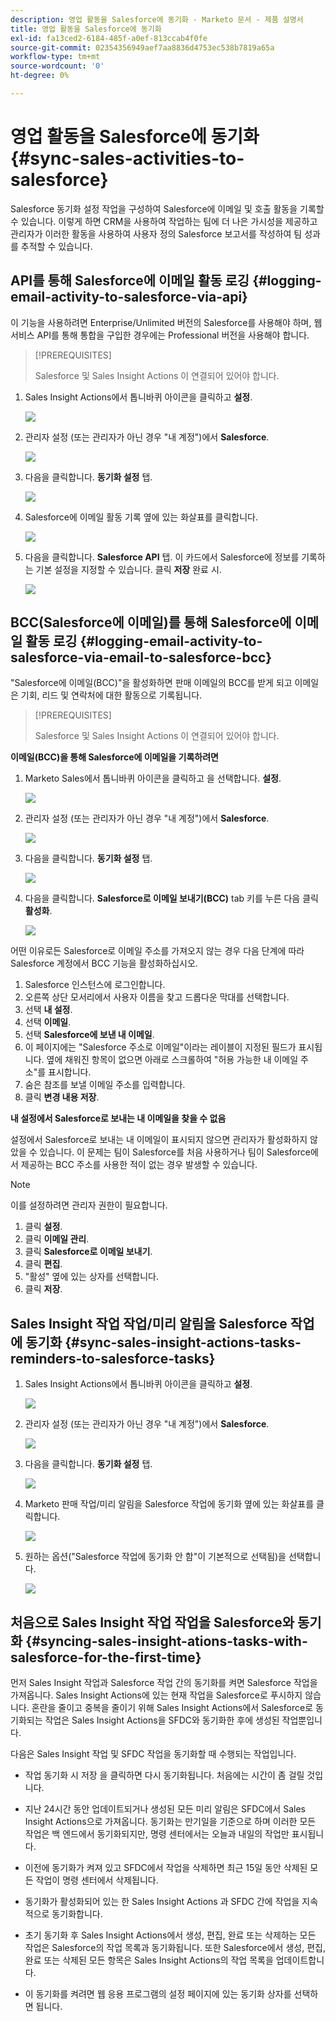 ```yaml
---
description: 영업 활동을 Salesforce에 동기화 - Marketo 문서 - 제품 설명서
title: 영업 활동을 Salesforce에 동기화
exl-id: fa13ced2-6184-485f-a0ef-813ccab4f0fe
source-git-commit: 02354356949aef7aa8836d4753ec538b7819a65a
workflow-type: tm+mt
source-wordcount: '0'
ht-degree: 0%

---
```


# 영업 활동을 Salesforce에 동기화 {#sync-sales-activities-to-salesforce}

Salesforce 동기화 설정 작업을 구성하여 Salesforce에 이메일 및 호출 활동을 기록할 수 있습니다. 이렇게 하면 CRM을 사용하여 작업하는 팀에 더 나은 가시성을 제공하고 관리자가 이러한 활동을 사용하여 사용자 정의 Salesforce 보고서를 작성하여 팀 성과를 추적할 수 있습니다.

## API를 통해 Salesforce에 이메일 활동 로깅 {#logging-email-activity-to-salesforce-via-api}

이 기능을 사용하려면 Enterprise/Unlimited 버전의 Salesforce를 사용해야 하며, 웹 서비스 API를 통해 통합을 구입한 경우에는 Professional 버전을 사용해야 합니다.

>[!PREREQUISITES]
>
>Salesforce 및 Sales Insight Actions 이 연결되어 있어야 합니다.

1. Sales Insight Actions에서 톱니바퀴 아이콘을 클릭하고 **설정**.

   ![](assets/sync-sales-activities-to-salesforce-1.png)

1. 관리자 설정 (또는 관리자가 아닌 경우 &quot;내 계정&quot;)에서 **Salesforce**.

   ![](assets/sync-sales-activities-to-salesforce-2.png)

1. 다음을 클릭합니다. **동기화 설정** 탭.

   ![](assets/sync-sales-activities-to-salesforce-3.png)

1. Salesforce에 이메일 활동 기록 옆에 있는 화살표를 클릭합니다.

   ![](assets/sync-sales-activities-to-salesforce-4.png)

1. 다음을 클릭합니다. **Salesforce API** 탭. 이 카드에서 Salesforce에 정보를 기록하는 기본 설정을 지정할 수 있습니다. 클릭 **저장** 완료 시.

   ![](assets/sync-sales-activities-to-salesforce-5.png)

## BCC(Salesforce에 이메일)를 통해 Salesforce에 이메일 활동 로깅 {#logging-email-activity-to-salesforce-via-email-to-salesforce-bcc}

&quot;Salesforce에 이메일(BCC)&quot;을 활성화하면 판매 이메일의 BCC를 받게 되고 이메일은 기회, 리드 및 연락처에 대한 활동으로 기록됩니다.

>[!PREREQUISITES]
>
>Salesforce 및 Sales Insight Actions 이 연결되어 있어야 합니다.

**이메일(BCC)을 통해 Salesforce에 이메일을 기록하려면**

1. Marketo Sales에서 톱니바퀴 아이콘을 클릭하고 을 선택합니다. **설정**.

   ![](assets/sync-sales-activities-to-salesforce-6.png)

1. 관리자 설정 (또는 관리자가 아닌 경우 &quot;내 계정&quot;)에서 **Salesforce**.

   ![](assets/sync-sales-activities-to-salesforce-7.png)

1. 다음을 클릭합니다. **동기화 설정** 탭.

   ![](assets/sync-sales-activities-to-salesforce-8.png)

1. 다음을 클릭합니다. **Salesforce로 이메일 보내기(BCC)** tab 키를 누른 다음 클릭 **활성화**.

   ![](assets/sync-sales-activities-to-salesforce-9.png)

어떤 이유로든 Salesforce로 이메일 주소를 가져오지 않는 경우 다음 단계에 따라 Salesforce 계정에서 BCC 기능을 활성화하십시오.

1. Salesforce 인스턴스에 로그인합니다.
1. 오른쪽 상단 모서리에서 사용자 이름을 찾고 드롭다운 막대를 선택합니다.
1. 선택 **내 설정**.
1. 선택 **이메일**.
1. 선택 **Salesforce에 보낸 내 이메일**.
1. 이 페이지에는 &quot;Salesforce 주소로 이메일&quot;이라는 레이블이 지정된 필드가 표시됩니다. 옆에 채워진 항목이 없으면 아래로 스크롤하여 &quot;허용 가능한 내 이메일 주소&quot;를 표시합니다.
1. 숨은 참조를 보낼 이메일 주소를 입력합니다.
1. 클릭 **변경 내용 저장**.

**내 설정에서 Salesforce로 보내는 내 이메일을 찾을 수 없음**

설정에서 Salesforce로 보내는 내 이메일이 표시되지 않으면 관리자가 활성화하지 않았을 수 있습니다. 이 문제는 팀이 Salesforce를 처음 사용하거나 팀이 Salesforce에서 제공하는 BCC 주소를 사용한 적이 없는 경우 발생할 수 있습니다.

>[!NOTE]
>
>이를 설정하려면 관리자 권한이 필요합니다.

1. 클릭 **설정**.
1. 클릭 **이메일 관리**.
1. 클릭 **Salesforce로 이메일 보내기**.
1. 클릭 **편집**.
1. &quot;활성&quot; 옆에 있는 상자를 선택합니다.
1. 클릭 **저장**.

## Sales Insight 작업 작업/미리 알림을 Salesforce 작업에 동기화 {#sync-sales-insight-actions-tasks-reminders-to-salesforce-tasks}

1. Sales Insight Actions에서 톱니바퀴 아이콘을 클릭하고 **설정**.

   ![](assets/sync-sales-activities-to-salesforce-10.png)

1. 관리자 설정 (또는 관리자가 아닌 경우 &quot;내 계정&quot;)에서 **Salesforce**.

   ![](assets/sync-sales-activities-to-salesforce-11.png)

1. 다음을 클릭합니다. **동기화 설정** 탭.

   ![](assets/sync-sales-activities-to-salesforce-12.png)

1. Marketo 판매 작업/미리 알림을 Salesforce 작업에 동기화 옆에 있는 화살표를 클릭합니다.

   ![](assets/sync-sales-activities-to-salesforce-13.png)

1. 원하는 옵션(&quot;Salesforce 작업에 동기화 안 함&quot;이 기본적으로 선택됨)을 선택합니다.

   ![](assets/sync-sales-activities-to-salesforce-14.png)

## 처음으로 Sales Insight 작업 작업을 Salesforce와 동기화 {#syncing-sales-insight-ations-tasks-with-salesforce-for-the-first-time}

먼저 Sales Insight 작업과 Salesforce 작업 간의 동기화를 켜면 Salesforce 작업을 가져옵니다. Sales Insight Actions에 있는 현재 작업을 Salesforce로 푸시하지 않습니다. 혼란을 줄이고 중복을 줄이기 위해 Sales Insight Actions에서 Salesforce로 동기화되는 작업은 Sales Insight Actions을 SFDC와 동기화한 후에 생성된 작업뿐입니다.

다음은 Sales Insight 작업 및 SFDC 작업을 동기화할 때 수행되는 작업입니다.

* 작업 동기화 시 저장 을 클릭하면 다시 동기화됩니다. 처음에는 시간이 좀 걸릴 것입니다.

* 지난 24시간 동안 업데이트되거나 생성된 모든 미리 알림은 SFDC에서 Sales Insight Actions으로 가져옵니다. 동기화는 만기일을 기준으로 하며 이러한 모든 작업은 백 엔드에서 동기화되지만, 명령 센터에서는 오늘과 내일의 작업만 표시됩니다.

* 이전에 동기화가 켜져 있고 SFDC에서 작업을 삭제하면 최근 15일 동안 삭제된 모든 작업이 명령 센터에서 삭제됩니다.

* 동기화가 활성화되어 있는 한 Sales Insight Actions 과 SFDC 간에 작업을 지속적으로 동기화합니다.

* 초기 동기화 후 Sales Insight Actions에서 생성, 편집, 완료 또는 삭제하는 모든 작업은 Salesforce의 작업 목록과 동기화됩니다. 또한 Salesforce에서 생성, 편집, 완료 또는 삭제된 모든 항목은 Sales Insight Actions의 작업 목록을 업데이트합니다.

* 이 동기화를 켜려면 웹 응용 프로그램의 설정 페이지에 있는 동기화 상자를 선택하면 됩니다.
